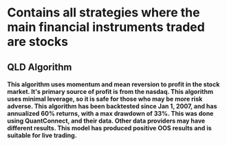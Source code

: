 # Contains all strategies where the main financial instruments traded are stocks
## QLD Algorithm
#### This algorithm uses momentum and mean reversion to profit in the stock market. It's primary source of profit is from the nasdaq. This algorithm uses minimal leverage, so it is safe for those who may be more risk adverse. This algorithm has been backtested since Jan 1, 2007, and has annualized 60% returns, with a max drawdown of 33%. This was done using QuantConnect, and their data. Other data providers may have different results. This model has produced positive OOS results and is suitable for live trading.

